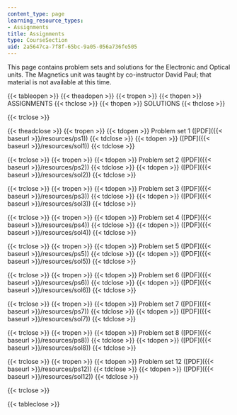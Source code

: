 ```yaml
---
content_type: page
learning_resource_types:
- Assignments
title: Assignments
type: CourseSection
uid: 2a5647ca-7f8f-65bc-9a05-056a736fe505
---
```


This page contains problem sets and solutions for the Electronic and Optical units. The Magnetics unit was taught by co-instructor David Paul; that material is not available at this time.

{{< tableopen >}}
{{< theadopen >}}
{{< tropen >}}
{{< thopen >}}
ASSIGNMENTS
{{< thclose >}}
{{< thopen >}}
SOLUTIONS
{{< thclose >}}

{{< trclose >}}

{{< theadclose >}}
{{< tropen >}}
{{< tdopen >}}
Problem set 1 ([PDF]({{< baseurl >}}/resources/ps1))
{{< tdclose >}}
{{< tdopen >}}
([PDF]({{< baseurl >}}/resources/sol1))
{{< tdclose >}}

{{< trclose >}}
{{< tropen >}}
{{< tdopen >}}
Problem set 2 ([PDF]({{< baseurl >}}/resources/ps2))
{{< tdclose >}}
{{< tdopen >}}
([PDF]({{< baseurl >}}/resources/sol2))
{{< tdclose >}}

{{< trclose >}}
{{< tropen >}}
{{< tdopen >}}
Problem set 3 ([PDF]({{< baseurl >}}/resources/ps3))
{{< tdclose >}}
{{< tdopen >}}
([PDF]({{< baseurl >}}/resources/sol3))
{{< tdclose >}}

{{< trclose >}}
{{< tropen >}}
{{< tdopen >}}
Problem set 4 ([PDF]({{< baseurl >}}/resources/ps4))
{{< tdclose >}}
{{< tdopen >}}
([PDF]({{< baseurl >}}/resources/sol4))
{{< tdclose >}}

{{< trclose >}}
{{< tropen >}}
{{< tdopen >}}
Problem set 5 ([PDF]({{< baseurl >}}/resources/ps5))
{{< tdclose >}}
{{< tdopen >}}
([PDF]({{< baseurl >}}/resources/sol5))
{{< tdclose >}}

{{< trclose >}}
{{< tropen >}}
{{< tdopen >}}
Problem set 6 ([PDF]({{< baseurl >}}/resources/ps6))
{{< tdclose >}}
{{< tdopen >}}
([PDF]({{< baseurl >}}/resources/sol6))
{{< tdclose >}}

{{< trclose >}}
{{< tropen >}}
{{< tdopen >}}
Problem set 7 ([PDF]({{< baseurl >}}/resources/ps7))
{{< tdclose >}}
{{< tdopen >}}
([PDF]({{< baseurl >}}/resources/sol7))
{{< tdclose >}}

{{< trclose >}}
{{< tropen >}}
{{< tdopen >}}
Problem set 8 ([PDF]({{< baseurl >}}/resources/ps8))
{{< tdclose >}}
{{< tdopen >}}
([PDF]({{< baseurl >}}/resources/sol8))
{{< tdclose >}}

{{< trclose >}}
{{< tropen >}}
{{< tdopen >}}
Problem set 12 ([PDF]({{< baseurl >}}/resources/ps12))
{{< tdclose >}}
{{< tdopen >}}
([PDF]({{< baseurl >}}/resources/sol12))
{{< tdclose >}}

{{< trclose >}}

{{< tableclose >}}